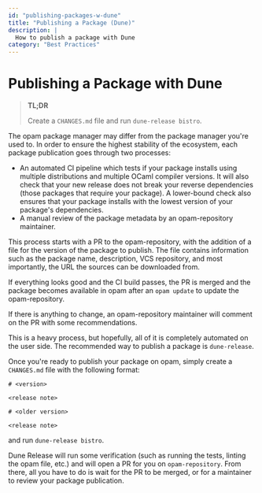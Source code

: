 ```yaml
---
id: "publishing-packages-w-dune"
title: "Publishing a Package (Dune)"
description: |
  How to publish a package with Dune
category: "Best Practices"
---
```


# Publishing a Package with Dune

> **TL;DR**
> 
> Create a `CHANGES.md` file and run `dune-release bistro`.

The opam package manager may differ from the package manager you're used to. In order to ensure the highest stability of the ecosystem, each package publication goes through two processes:

- An automated CI pipeline which tests if your package installs using multiple distributions and multiple OCaml compiler versions. It will also check that your new release does not break your reverse dependencies (those packages that require your package). A lower-bound check also ensures that your package installs with the lowest version of your package's dependencies.
- A manual review of the package metadata by an opam-repository maintainer.

This process starts with a PR to the opam-repository, with the addition of a file for the version of the package to publish. The file contains information such as the package name, description, VCS repository, and most importantly, the URL the sources can be downloaded from.

If everything looks good and the CI build passes, the PR is merged and the package becomes available in opam after an `opam update` to update the opam-repository.

If there is anything to change, an opam-repository maintainer will comment on the PR with some recommendations.

This is a heavy process, but hopefully, all of it is completely automated on the user side. The recommended way to publish a package is `dune-release`.

Once you're ready to publish your package on opam, simply create a `CHANGES.md` file with the following format:

```
# <version>

<release note>

# <older version>

<release note>
```

and run `dune-release bistro`.

Dune Release will run some verification (such as running the tests, linting the opam file, etc.) and will open a PR for you on `opam-repository`. From there, all you have to do is wait for the PR to be merged, or for a maintainer to review your package publication.
